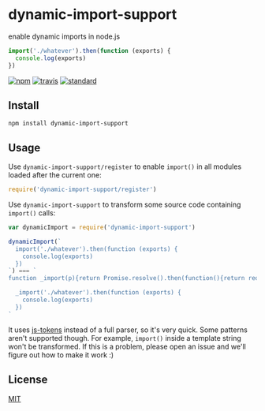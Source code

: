 # dynamic-import-support

enable dynamic imports in node.js

```js
import('./whatever').then(function (exports) {
  console.log(exports)
})
```

[![npm][npm-image]][npm-url]
[![travis][travis-image]][travis-url]
[![standard][standard-image]][standard-url]

[npm-image]: https://img.shields.io/npm/v/dynamic-import-support.svg?style=flat-square
[npm-url]: https://www.npmjs.com/package/dynamic-import-support
[travis-image]: https://img.shields.io/travis/goto-bus-stop/dynamic-import-support.svg?style=flat-square
[travis-url]: https://travis-ci.org/goto-bus-stop/dynamic-import-support
[standard-image]: https://img.shields.io/badge/code%20style-standard-brightgreen.svg?style=flat-square
[standard-url]: http://npm.im/standard

## Install

```
npm install dynamic-import-support
```

## Usage

Use `dynamic-import-support/register` to enable `import()` in all modules loaded after the current one:

```js
require('dynamic-import-support/register')
```

Use `dynamic-import-support` to transform some source code containing `import()` calls:

```js
var dynamicImport = require('dynamic-import-support')

dynamicImport(`
  import('./whatever').then(function (exports) {
    console.log(exports)
  })
`) === `
function _import(p){return Promise.resolve().then(function(){return require(p)})}

  _import('./whatever').then(function (exports) {
    console.log(exports)
  })
`
```

It uses [js-tokens](https://github.com/lydell/js-tokens) instead of a full parser, so it's very quick.
Some patterns aren't supported though.
For example, `import()` inside a template string won't be transformed.
If this is a problem, please open an issue and we'll figure out how to make it work :)

## License

[MIT](LICENSE.md)
